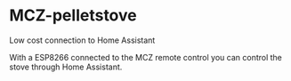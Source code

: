# MCZ-pelletstove
Low cost connection to Home Assistant

With a ESP8266 connected to the MCZ remote control you can control the stove through Home Assistant.
